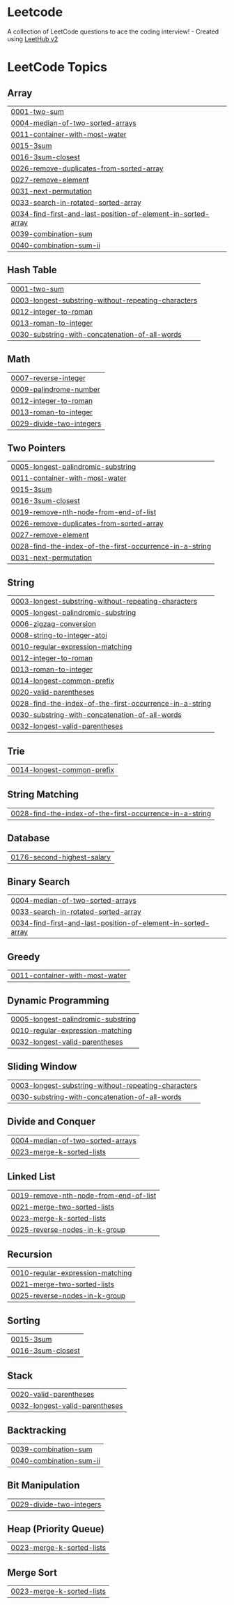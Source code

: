 # Leetcode
A collection of LeetCode questions to ace the coding interview! - Created using [LeetHub v2](https://github.com/arunbhardwaj/LeetHub-2.0)

<!---LeetCode Topics Start-->
# LeetCode Topics
## Array
|  |
| ------- |
| [0001-two-sum](https://github.com/kavyasri-gaddipati/Leetcode/tree/master/0001-two-sum) |
| [0004-median-of-two-sorted-arrays](https://github.com/kavyasri-gaddipati/Leetcode/tree/master/0004-median-of-two-sorted-arrays) |
| [0011-container-with-most-water](https://github.com/kavyasri-gaddipati/Leetcode/tree/master/0011-container-with-most-water) |
| [0015-3sum](https://github.com/kavyasri-gaddipati/Leetcode/tree/master/0015-3sum) |
| [0016-3sum-closest](https://github.com/kavyasri-gaddipati/Leetcode/tree/master/0016-3sum-closest) |
| [0026-remove-duplicates-from-sorted-array](https://github.com/kavyasri-gaddipati/Leetcode/tree/master/0026-remove-duplicates-from-sorted-array) |
| [0027-remove-element](https://github.com/kavyasri-gaddipati/Leetcode/tree/master/0027-remove-element) |
| [0031-next-permutation](https://github.com/kavyasri-gaddipati/Leetcode/tree/master/0031-next-permutation) |
| [0033-search-in-rotated-sorted-array](https://github.com/kavyasri-gaddipati/Leetcode/tree/master/0033-search-in-rotated-sorted-array) |
| [0034-find-first-and-last-position-of-element-in-sorted-array](https://github.com/kavyasri-gaddipati/Leetcode/tree/master/0034-find-first-and-last-position-of-element-in-sorted-array) |
| [0039-combination-sum](https://github.com/kavyasri-gaddipati/Leetcode/tree/master/0039-combination-sum) |
| [0040-combination-sum-ii](https://github.com/kavyasri-gaddipati/Leetcode/tree/master/0040-combination-sum-ii) |
## Hash Table
|  |
| ------- |
| [0001-two-sum](https://github.com/kavyasri-gaddipati/Leetcode/tree/master/0001-two-sum) |
| [0003-longest-substring-without-repeating-characters](https://github.com/kavyasri-gaddipati/Leetcode/tree/master/0003-longest-substring-without-repeating-characters) |
| [0012-integer-to-roman](https://github.com/kavyasri-gaddipati/Leetcode/tree/master/0012-integer-to-roman) |
| [0013-roman-to-integer](https://github.com/kavyasri-gaddipati/Leetcode/tree/master/0013-roman-to-integer) |
| [0030-substring-with-concatenation-of-all-words](https://github.com/kavyasri-gaddipati/Leetcode/tree/master/0030-substring-with-concatenation-of-all-words) |
## Math
|  |
| ------- |
| [0007-reverse-integer](https://github.com/kavyasri-gaddipati/Leetcode/tree/master/0007-reverse-integer) |
| [0009-palindrome-number](https://github.com/kavyasri-gaddipati/Leetcode/tree/master/0009-palindrome-number) |
| [0012-integer-to-roman](https://github.com/kavyasri-gaddipati/Leetcode/tree/master/0012-integer-to-roman) |
| [0013-roman-to-integer](https://github.com/kavyasri-gaddipati/Leetcode/tree/master/0013-roman-to-integer) |
| [0029-divide-two-integers](https://github.com/kavyasri-gaddipati/Leetcode/tree/master/0029-divide-two-integers) |
## Two Pointers
|  |
| ------- |
| [0005-longest-palindromic-substring](https://github.com/kavyasri-gaddipati/Leetcode/tree/master/0005-longest-palindromic-substring) |
| [0011-container-with-most-water](https://github.com/kavyasri-gaddipati/Leetcode/tree/master/0011-container-with-most-water) |
| [0015-3sum](https://github.com/kavyasri-gaddipati/Leetcode/tree/master/0015-3sum) |
| [0016-3sum-closest](https://github.com/kavyasri-gaddipati/Leetcode/tree/master/0016-3sum-closest) |
| [0019-remove-nth-node-from-end-of-list](https://github.com/kavyasri-gaddipati/Leetcode/tree/master/0019-remove-nth-node-from-end-of-list) |
| [0026-remove-duplicates-from-sorted-array](https://github.com/kavyasri-gaddipati/Leetcode/tree/master/0026-remove-duplicates-from-sorted-array) |
| [0027-remove-element](https://github.com/kavyasri-gaddipati/Leetcode/tree/master/0027-remove-element) |
| [0028-find-the-index-of-the-first-occurrence-in-a-string](https://github.com/kavyasri-gaddipati/Leetcode/tree/master/0028-find-the-index-of-the-first-occurrence-in-a-string) |
| [0031-next-permutation](https://github.com/kavyasri-gaddipati/Leetcode/tree/master/0031-next-permutation) |
## String
|  |
| ------- |
| [0003-longest-substring-without-repeating-characters](https://github.com/kavyasri-gaddipati/Leetcode/tree/master/0003-longest-substring-without-repeating-characters) |
| [0005-longest-palindromic-substring](https://github.com/kavyasri-gaddipati/Leetcode/tree/master/0005-longest-palindromic-substring) |
| [0006-zigzag-conversion](https://github.com/kavyasri-gaddipati/Leetcode/tree/master/0006-zigzag-conversion) |
| [0008-string-to-integer-atoi](https://github.com/kavyasri-gaddipati/Leetcode/tree/master/0008-string-to-integer-atoi) |
| [0010-regular-expression-matching](https://github.com/kavyasri-gaddipati/Leetcode/tree/master/0010-regular-expression-matching) |
| [0012-integer-to-roman](https://github.com/kavyasri-gaddipati/Leetcode/tree/master/0012-integer-to-roman) |
| [0013-roman-to-integer](https://github.com/kavyasri-gaddipati/Leetcode/tree/master/0013-roman-to-integer) |
| [0014-longest-common-prefix](https://github.com/kavyasri-gaddipati/Leetcode/tree/master/0014-longest-common-prefix) |
| [0020-valid-parentheses](https://github.com/kavyasri-gaddipati/Leetcode/tree/master/0020-valid-parentheses) |
| [0028-find-the-index-of-the-first-occurrence-in-a-string](https://github.com/kavyasri-gaddipati/Leetcode/tree/master/0028-find-the-index-of-the-first-occurrence-in-a-string) |
| [0030-substring-with-concatenation-of-all-words](https://github.com/kavyasri-gaddipati/Leetcode/tree/master/0030-substring-with-concatenation-of-all-words) |
| [0032-longest-valid-parentheses](https://github.com/kavyasri-gaddipati/Leetcode/tree/master/0032-longest-valid-parentheses) |
## Trie
|  |
| ------- |
| [0014-longest-common-prefix](https://github.com/kavyasri-gaddipati/Leetcode/tree/master/0014-longest-common-prefix) |
## String Matching
|  |
| ------- |
| [0028-find-the-index-of-the-first-occurrence-in-a-string](https://github.com/kavyasri-gaddipati/Leetcode/tree/master/0028-find-the-index-of-the-first-occurrence-in-a-string) |
## Database
|  |
| ------- |
| [0176-second-highest-salary](https://github.com/kavyasri-gaddipati/Leetcode/tree/master/0176-second-highest-salary) |
## Binary Search
|  |
| ------- |
| [0004-median-of-two-sorted-arrays](https://github.com/kavyasri-gaddipati/Leetcode/tree/master/0004-median-of-two-sorted-arrays) |
| [0033-search-in-rotated-sorted-array](https://github.com/kavyasri-gaddipati/Leetcode/tree/master/0033-search-in-rotated-sorted-array) |
| [0034-find-first-and-last-position-of-element-in-sorted-array](https://github.com/kavyasri-gaddipati/Leetcode/tree/master/0034-find-first-and-last-position-of-element-in-sorted-array) |
## Greedy
|  |
| ------- |
| [0011-container-with-most-water](https://github.com/kavyasri-gaddipati/Leetcode/tree/master/0011-container-with-most-water) |
## Dynamic Programming
|  |
| ------- |
| [0005-longest-palindromic-substring](https://github.com/kavyasri-gaddipati/Leetcode/tree/master/0005-longest-palindromic-substring) |
| [0010-regular-expression-matching](https://github.com/kavyasri-gaddipati/Leetcode/tree/master/0010-regular-expression-matching) |
| [0032-longest-valid-parentheses](https://github.com/kavyasri-gaddipati/Leetcode/tree/master/0032-longest-valid-parentheses) |
## Sliding Window
|  |
| ------- |
| [0003-longest-substring-without-repeating-characters](https://github.com/kavyasri-gaddipati/Leetcode/tree/master/0003-longest-substring-without-repeating-characters) |
| [0030-substring-with-concatenation-of-all-words](https://github.com/kavyasri-gaddipati/Leetcode/tree/master/0030-substring-with-concatenation-of-all-words) |
## Divide and Conquer
|  |
| ------- |
| [0004-median-of-two-sorted-arrays](https://github.com/kavyasri-gaddipati/Leetcode/tree/master/0004-median-of-two-sorted-arrays) |
| [0023-merge-k-sorted-lists](https://github.com/kavyasri-gaddipati/Leetcode/tree/master/0023-merge-k-sorted-lists) |
## Linked List
|  |
| ------- |
| [0019-remove-nth-node-from-end-of-list](https://github.com/kavyasri-gaddipati/Leetcode/tree/master/0019-remove-nth-node-from-end-of-list) |
| [0021-merge-two-sorted-lists](https://github.com/kavyasri-gaddipati/Leetcode/tree/master/0021-merge-two-sorted-lists) |
| [0023-merge-k-sorted-lists](https://github.com/kavyasri-gaddipati/Leetcode/tree/master/0023-merge-k-sorted-lists) |
| [0025-reverse-nodes-in-k-group](https://github.com/kavyasri-gaddipati/Leetcode/tree/master/0025-reverse-nodes-in-k-group) |
## Recursion
|  |
| ------- |
| [0010-regular-expression-matching](https://github.com/kavyasri-gaddipati/Leetcode/tree/master/0010-regular-expression-matching) |
| [0021-merge-two-sorted-lists](https://github.com/kavyasri-gaddipati/Leetcode/tree/master/0021-merge-two-sorted-lists) |
| [0025-reverse-nodes-in-k-group](https://github.com/kavyasri-gaddipati/Leetcode/tree/master/0025-reverse-nodes-in-k-group) |
## Sorting
|  |
| ------- |
| [0015-3sum](https://github.com/kavyasri-gaddipati/Leetcode/tree/master/0015-3sum) |
| [0016-3sum-closest](https://github.com/kavyasri-gaddipati/Leetcode/tree/master/0016-3sum-closest) |
## Stack
|  |
| ------- |
| [0020-valid-parentheses](https://github.com/kavyasri-gaddipati/Leetcode/tree/master/0020-valid-parentheses) |
| [0032-longest-valid-parentheses](https://github.com/kavyasri-gaddipati/Leetcode/tree/master/0032-longest-valid-parentheses) |
## Backtracking
|  |
| ------- |
| [0039-combination-sum](https://github.com/kavyasri-gaddipati/Leetcode/tree/master/0039-combination-sum) |
| [0040-combination-sum-ii](https://github.com/kavyasri-gaddipati/Leetcode/tree/master/0040-combination-sum-ii) |
## Bit Manipulation
|  |
| ------- |
| [0029-divide-two-integers](https://github.com/kavyasri-gaddipati/Leetcode/tree/master/0029-divide-two-integers) |
## Heap (Priority Queue)
|  |
| ------- |
| [0023-merge-k-sorted-lists](https://github.com/kavyasri-gaddipati/Leetcode/tree/master/0023-merge-k-sorted-lists) |
## Merge Sort
|  |
| ------- |
| [0023-merge-k-sorted-lists](https://github.com/kavyasri-gaddipati/Leetcode/tree/master/0023-merge-k-sorted-lists) |
<!---LeetCode Topics End-->